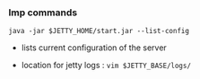 ### Imp commands

`java -jar $JETTY_HOME/start.jar --list-config`
- lists current configuration of the server

- location for jetty logs : `vim $JETTY_BASE/logs/`
